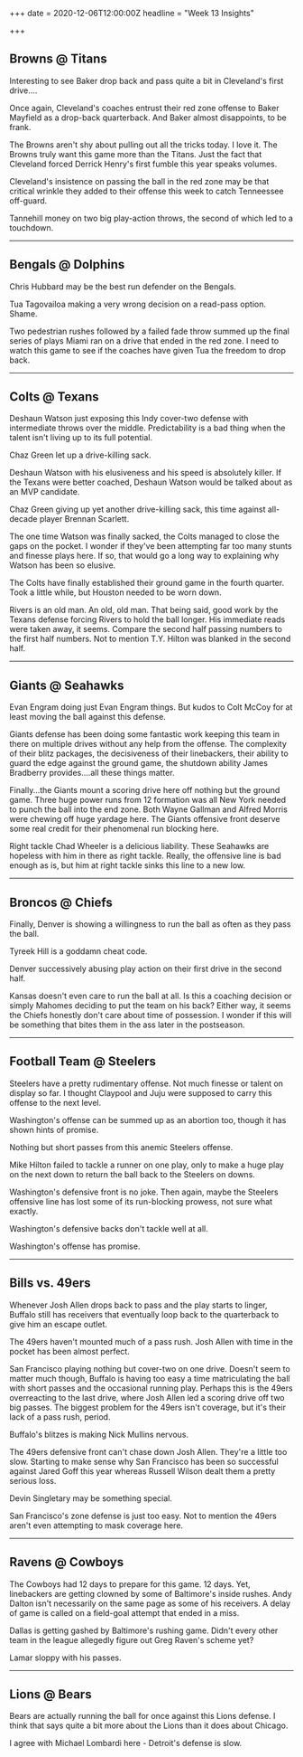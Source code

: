 +++
date = 2020-12-06T12:00:00Z
headline = "Week 13 Insights"

+++
## Browns @ Titans

Interesting to see Baker drop back and pass quite a bit in Cleveland's first drive....

Once again, Cleveland's coaches entrust their red zone offense to Baker Mayfield as a drop-back quarterback. And Baker almost disappoints, to be frank.

The Browns aren't shy about pulling out all the tricks today. I love it. The Browns truly want this game more than the Titans. Just the fact that Cleveland forced Derrick Henry's first fumble this year speaks volumes.

Cleveland's insistence on passing the ball in the red zone may be that critical wrinkle they added to their offense this week to catch Tenneessee off-guard.

Tannehill money on two big play-action throws, the second of which led to a touchdown.

***

## Bengals @ Dolphins

Chris Hubbard may be the best run defender on the Bengals.

Tua Tagovailoa making a very wrong decision on a read-pass option. Shame.

Two pedestrian rushes followed by a failed fade throw summed up the final series of plays Miami ran on a drive that ended in the red zone. I need to watch this game to see if the coaches have given Tua the freedom to drop back.

***

## Colts @ Texans

Deshaun Watson just exposing this Indy cover-two defense with intermediate throws over the middle. Predictability is a bad thing when the talent isn't living up to its full potential.

Chaz Green let up a drive-killing sack.

Deshaun Watson with his elusiveness and his speed is absolutely killer. If the Texans were better coached, Deshaun Watson would be talked about as an MVP candidate.

Chaz Green giving up yet another drive-killing sack, this time against all-decade player Brennan Scarlett.

The one time Watson was finally sacked, the Colts managed to close the gaps on the pocket. I wonder if they've been attempting far too many stunts and finesse plays here. If so, that would go a long way to explaining why Watson has been so elusive.

The Colts have finally established their ground game in the fourth quarter. Took a little while, but Houston needed to be worn down.

Rivers is an old man. An old, old man. That being said, good work by the Texans defense forcing Rivers to hold the ball longer. His immediate reads were taken away, it seems. Compare the second half passing numbers to the first half numbers.  Not to mention T.Y. Hilton was blanked in the second half.

***

## Giants @ Seahawks

Evan Engram doing just Evan Engram things. But kudos to Colt McCoy for at least moving the ball against this defense.

Giants defense has been doing some fantastic work keeping this team in there on multiple drives without any help from the offense. The complexity of their blitz packages, the decisiveness of their linebackers, their ability to guard the edge against the ground game, the shutdown ability James Bradberry provides....all these things matter.

Finally...the Giants mount a scoring drive here off nothing but the ground game. Three huge power runs from 12 formation was all New York needed to punch the ball into the end zone. Both Wayne Gallman and Alfred Morris were chewing off huge yardage here. The Giants offensive front deserve some real credit for their phenomenal run blocking here.

Right tackle Chad Wheeler is a delicious liability. These Seahawks are hopeless with him in there as right tackle. Really, the offensive line is bad enough as is, but him at right tackle sinks this line to a new low.

***

## Broncos @ Chiefs

Finally, Denver is showing a willingness to run the ball as often as they pass the ball.

Tyreek Hill is a goddamn cheat code.

Denver successively abusing play action on their first drive in the second half.

Kansas doesn't even care to run the ball at all. Is this a coaching decision or simply Mahomes deciding to put the team on his back? Either way, it seems the Chiefs honestly don't care about time of possession. I wonder if this will be something that bites them in the ass later in the postseason.

***

## Football Team @ Steelers

Steelers have a pretty rudimentary offense. Not much finesse or talent on display so far. I thought Claypool and Juju were supposed to carry this offense to the next level.

Washington's offense can be summed up as an abortion too, though it has shown hints of promise.

Nothing but short passes from this anemic Steelers offense.

Mike Hilton failed to tackle a runner on one play, only to make a huge play on the next down to return the ball back to the Steelers on downs.

Washington's defensive front is no joke. Then again, maybe the Steelers offensive line has lost some of its run-blocking prowess, not sure what exactly.

Washington's defensive backs don't tackle well at all.

Washington's offense has promise.

***

## Bills vs. 49ers

Whenever Josh Allen drops back to pass and the play starts to linger, Buffalo still has receivers that eventually loop back to the quarterback to give him an escape outlet.

The 49ers haven't mounted much of a pass rush. Josh Allen with time in the pocket has been almost perfect.

San Francisco playing nothing but cover-two on one drive. Doesn't seem to matter much though, Buffalo is having too easy a time matriculating the ball with short passes and the occasional running play. Perhaps this is the 49ers overreacting to the last drive, where Josh Allen led a scoring drive off two big passes. The biggest problem for the 49ers isn't coverage, but it's their lack of a pass rush, period.

Buffalo's blitzes is making Nick Mullins nervous.

The 49ers defensive front can't chase down Josh Allen. They're a little too slow. Starting to make sense why San Francisco has been so successful against Jared Goff this year whereas Russell Wilson dealt them a pretty serious loss.

Devin Singletary may be something special.

San Francisco's zone defense is just too easy. Not to mention the 49ers aren't even attempting to mask coverage here.

***

## Ravens @ Cowboys

The Cowboys had 12 days to prepare for this game. 12 days. Yet, linebackers are getting clowned by some of Baltimore's inside rushes. Andy Dalton isn't necessarily on the same page as some of his receivers. A delay of game is called on a field-goal attempt that ended in a miss.

Dallas is getting gashed by Baltimore's rushing game. Didn't every other team in the league allegedly figure out Greg Raven's scheme yet?

Lamar sloppy with his passes.

***

## Lions @ Bears

Bears are actually running the ball for once against this Lions defense. I think that says quite a bit more about the Lions than it does about Chicago.

I agree with Michael Lombardi here - Detroit's defense is slow.
